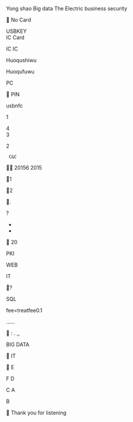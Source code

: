 Yong
shao
Big data
The
Electric business security
  
 

   

 No Card

   
USBKEY  
IC Card

   IC    IC

Huoqushiwu

   
Huoqufuwu

   







 

 


 PC 















































 











 
PIN





 









 usbnfc










 





 






 












1  

4    
3   

2   

 



 

  

  
  
     C&C

   


20156 
 2015

1

2



 









 

 

 







 



.

?

-

- 
 





 
20




 


PKI  



  



 





WEB



 
 
 
 

     

     

 


         





IT      



      

  

 
 
 
 

   







?

SQL







 fee=treatfee0.1








......





   




  



:
.
,,



BIG DATA

 
   
  


 


  IT


 E

F  D 

 C
 A


B 





 

 

 


Thank you for listening



